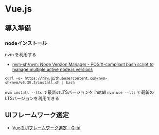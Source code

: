 # Vue.js

## 導入準備
### nodeインストール
nvm を利用する
- [nvm-sh/nvm: Node Version Manager - POSIX-compliant bash script to manage multiple active node.js versions](https://github.com/nvm-sh/nvm)

`curl -o- https://raw.githubusercontent.com/nvm-sh/nvm/v0.39.3/install.sh | bash`

`nvm install --lts` で最新のLTSバージョンを install
`nvm use --lts` で最新のLTSバージョンを利用できる

## UIフレームワーク選定
- [VueのUIフレームワーク選定 - Qiita](https://qiita.com/yoshiplur/items/d39fe389d363a66dbb1c)
